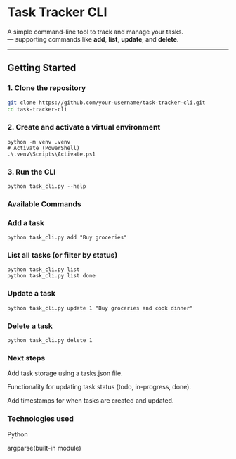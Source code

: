 # Task Tracker CLI

A simple command-line tool to track and manage your tasks.  
— supporting commands like **add**, **list**, **update**, and **delete**.

---

## Getting Started

### 1. Clone the repository
```bash
git clone https://github.com/your-username/task-tracker-cli.git
cd task-tracker-cli
```
### 2. Create and activate a virtual environment
```
python -m venv .venv
# Activate (PowerShell)
.\.venv\Scripts\Activate.ps1
```
### 3. Run the CLI
```
python task_cli.py --help
```

### Available Commands

### Add a task
```
python task_cli.py add "Buy groceries"
```
### List all tasks (or filter by status)
```
python task_cli.py list
python task_cli.py list done
```
### Update a task
```
python task_cli.py update 1 "Buy groceries and cook dinner"
```

### Delete a task
```
python task_cli.py delete 1
```


### Next steps
Add task storage using a tasks.json file.

Functionality for updating task status (todo, in-progress, done).

Add timestamps for when tasks are created and updated.


### Technologies used

Python

argparse(built-in module)
